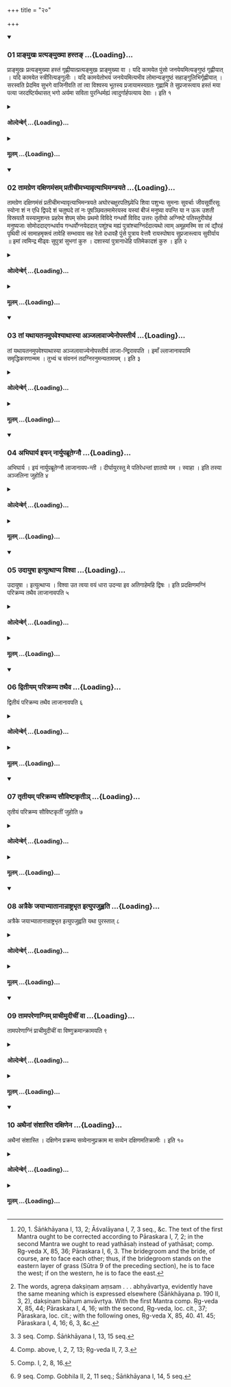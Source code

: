 +++
title = "२०"

+++

<div class="js_include" includetitle="true" newlevelforh1="3" unfilled url="/vedAH_yajuH/taittirIyam/sUtram/hiraNyakeshI/gRhyam/vishvAsa-prastutiH/1/20/01_prA~NmukhaH_pratya~NmukhyA_.md">
<details open><summary><h3>01 प्राङ्मुखः प्रत्यङ्मुख्या हस्तङ् ...{Loading}...</h3></summary>

प्राङ्मुखः प्रत्यङ्मुख्या हस्तं गृह्णीयात्प्रत्यङ्मुखः प्राङ्मुख्या वा । यदि कामयेत पुंसो जनयेयमित्यङ्गुष्ठं गृह्णीयात् । यदि कामयेत स्त्रीरित्यङ्गुलीः । यदि कामयेतोभयं जनयेयमित्यभीव लोमान्यङ्गुष्ठं सहाङ्गुलिभिर्गृह्णीयात् । सरस्वति प्रेदमिव सुभगे वाजिनीवति तां त्वा विश्वस्य भूतस्य प्रजायामस्यग्रतः गृह्णामि ते सुप्रजास्त्वाय हस्तं मया पत्या जरदष्टिर्यथासत् भगो अर्यमा सविता पुरन्धिर्मह्यं त्वादुर्गार्हपत्याय देवाः । इति १
</details>
</div>
<div class="js_include collapsed" newlevelforh1="4" title="ओल्देन्बेर्ग्" unfilled url="/vedAH_yajuH/taittirIyam/sUtram/hiraNyakeshI/gRhyam/oldenberg/1/20/01_prA~NmukhaH_pratya~NmukhyA_.md">
<details><summary><h4>ओल्देन्बेर्ग् ...{Loading}...</h4></summary>

1. [^1]  Facing the east, while she faces the west, or facing the west, while she faces the east, he should seize her hand. If he desires to generate male children, let him seize her thumb; if he desires (to generate) female children, her other fingers; if he desires (to generate) both (male and female children), let him seize the thumb together with the other fingers, (so as to seize the hand) up to the hairs (on the hair-side of the hand).

[^1]:  20, 1. Śāṅkhāyana I, 13, 2; Āśvalāyana I, 7, 3 seq., &c. The text of the first Mantra ought to be corrected according to Pāraskara I, 7, 2; in the second Mantra we ought to read yathāsaḥ instead of yathāsat; comp. Ṛg-veda X, 85, 36; Pāraskara I, 6, 3. The bridegroom and the bride, of course, are to face each other; thus, if the bridegroom stands on the eastern layer of grass (Sūtra 9 of the preceding section), he is to face the west; if on the western, he is to face the east.

(He should do so with the two Mantras),

'Sarasvatī! Promote this (our undertaking), O gracious one, rich in studs, thou whom we sing first of all that is.

'I seize thy hand that we may be blessed with offspring, that thou mayst live to old age with me, thy husband. Bhaga, Aryaman, Savitṛ, Purandhi, the gods have given thee to me that we may rule our house.'

</details>
</div>
<div class="js_include collapsed" newlevelforh1="4" title="मूलम्" unfilled url="/vedAH_yajuH/taittirIyam/sUtram/hiraNyakeshI/gRhyam/mUlam/1/20/01_prA~NmukhaH_pratya~NmukhyA_.md">
<details><summary><h4>मूलम् ...{Loading}...</h4></summary>

प्राङ्मुखः प्रत्यङ्मुख्या हस्तं गृह्णीयात्प्रत्यङ्मुखः प्राङ्मुख्या वा । यदि कामयेत पुंसो जनयेयमित्यङ्गुष्ठं गृह्णीयात् । यदि कामयेत स्त्रीरित्यङ्गुलीः । यदि कामयेतोभयं जनयेयमित्यभीव लोमान्यङ्गुष्ठं सहाङ्गुलिभिर्गृह्णीयात् । सरस्वति प्रेदमिव सुभगे वाजिनीवति तां त्वा विश्वस्य भूतस्य प्रजायामस्यग्रतः गृह्णामि ते सुप्रजास्त्वाय हस्तं मया पत्या जरदष्टिर्यथासत् भगो अर्यमा सविता पुरन्धिर्मह्यं त्वादुर्गार्हपत्याय देवाः । इति १
</details>
</div>
<div class="js_include" includetitle="true" newlevelforh1="3" unfilled url="/vedAH_yajuH/taittirIyam/sUtram/hiraNyakeshI/gRhyam/vishvAsa-prastutiH/1/20/02_tAmagreNa_daxiNamaMsam_prat.md">
<details open><summary><h3>02 तामग्रेण दक्षिणमंसम् प्रतीचीमभ्यावृत्याभिमन्त्रयते ...{Loading}...</h3></summary>

तामग्रेण दक्षिणमंसं प्रतीचीमभ्यावृत्याभिमन्त्रयते अघोरचक्षुरपतिघ्न्येधि शिवा पशुभ्यः सुमनाः सुवर्चाः जीवसूर्वीरसूः स्योना शं न एधि द्विपदे शं चतुष्पदे तां नः पूषञ्छिवतमामेरयस्व यस्यां बीजं मनुष्या वपन्ति या न ऊरू उशती विस्रयातै यस्यामुशन्तः प्रहरेम शेपम् सोमः प्रथमो विविदे गन्धर्वो विविद उत्तरः तृतीयो अग्निष्टे पतिस्तुरीयोहं मनुष्यजाः सोमोददाद्गन्धर्वाय गन्धर्वोग्नयेददात् पशूंश्च मह्यं पुत्रांश्चाग्निर्ददात्यथो त्वाम् अमूहमस्मि सा त्वं द्यौरहं पृथिवी त्वं सामाहमृक्त्वं तावेहि सम्भावाव सह रेतो दधावहै पुंसे पुत्राय वेत्तवै रायस्पोषाय सुप्रजास्त्वाय सुवीर्याय ॥ इमां त्वमिन्द्र मीढ्वः सुपुत्रां सुभगां कुरु । दशास्यां पुत्रानाधेहि पतिमेकादशं कुरु । इति २
</details>
</div>
<div class="js_include collapsed" newlevelforh1="4" title="ओल्देन्बेर्ग्" unfilled url="/vedAH_yajuH/taittirIyam/sUtram/hiraNyakeshI/gRhyam/oldenberg/1/20/02_tAmagreNa_daxiNamaMsam_prat.md">
<details><summary><h4>ओल्देन्बेर्ग् ...{Loading}...</h4></summary>

2. [^2]  He makes her turn round, from left to right, so that she faces the west, and recites over her (the following texts),

[^2]:  The words, agreṇa dakṣiṇam aṃsam . . . abhyāvartya, evidently have the same meaning which is expressed elsewhere (Śāṅkhāyana p. 190 II, 3, 2), dakṣiṇam bāhum anvāvṛtya. With the first Mantra comp. Ṛg-veda X, 85, 44; Pāraskara I, 4, 16; with the second, Ṛg-veda, loc. cit., 37; Pāraskara, loc. cit.; with the following ones, Ṛg-veda X, 85, 40. 41. 45; Pāraskara I, 4, 16; 6, 3, &c.

'With no evil eye, not bringing death to thy husband, bring luck to the cattle, be full of joy and vigour. Give birth to living children, give birth to heroes, be friendly. Bring us luck, to men and animals.

'Thus, Pūṣan, lead her to us, the highly blessed one, into whom men pour forth their sperm, yā na ūrū uśatī visrayātai (read, viśrayātai), yasyām uśantaḥ praharema śepam.

'Soma has acquired thee first (as his wife); after him the Gandharva has acquired thee. Thy third husband is Agni; the fourth am I, thy human husband.

'Soma has given her to the Gandharva; the Gandharva has given her to Agni. Agni gives me cattle and children, and thee besides.

'This am I, that art thou; the heaven I, the earth thou; the Sāman I, the Ṛc thou. Come! Let us join together. Let us unite our sperm that we may generate a male child, a son, for the sake of the increase of wealth, of blessed offspring, of strength.

'Bountiful Indra, bless this woman with sons and with a happy lot. Give her ten sons; let her husband be the eleventh.'

</details>
</div>
<div class="js_include collapsed" newlevelforh1="4" title="मूलम्" unfilled url="/vedAH_yajuH/taittirIyam/sUtram/hiraNyakeshI/gRhyam/mUlam/1/20/02_tAmagreNa_daxiNamaMsam_prat.md">
<details><summary><h4>मूलम् ...{Loading}...</h4></summary>

तामग्रेण दक्षिणमंसं प्रतीचीमभ्यावृत्याभिमन्त्रयते अघोरचक्षुरपतिघ्न्येधि शिवा पशुभ्यः सुमनाः सुवर्चाः जीवसूर्वीरसूः स्योना शं न एधि द्विपदे शं चतुष्पदे तां नः पूषञ्छिवतमामेरयस्व यस्यां बीजं मनुष्या वपन्ति या न ऊरू उशती विस्रयातै यस्यामुशन्तः प्रहरेम शेपम् सोमः प्रथमो विविदे गन्धर्वो विविद उत्तरः तृतीयो अग्निष्टे पतिस्तुरीयोहं मनुष्यजाः सोमोददाद्गन्धर्वाय गन्धर्वोग्नयेददात् पशूंश्च मह्यं पुत्रांश्चाग्निर्ददात्यथो त्वाम् अमूहमस्मि सा त्वं द्यौरहं पृथिवी त्वं सामाहमृक्त्वं तावेहि सम्भावाव सह रेतो दधावहै पुंसे पुत्राय वेत्तवै रायस्पोषाय सुप्रजास्त्वाय सुवीर्याय ॥ इमां त्वमिन्द्र मीढ्वः सुपुत्रां सुभगां कुरु । दशास्यां पुत्रानाधेहि पतिमेकादशं कुरु । इति २
</details>
</div>
<div class="js_include" includetitle="true" newlevelforh1="3" unfilled url="/vedAH_yajuH/taittirIyam/sUtram/hiraNyakeshI/gRhyam/vishvAsa-prastutiH/1/20/03_tAM_yathAyatanamupaveshyAth.md">
<details open><summary><h3>03 तां यथायतनमुपवेश्याथास्या अञ्जलावाज्येनोपस्तीर्य ...{Loading}...</h3></summary>

तां यथायतनमुपवेश्याथास्या अञ्जलावाज्येनोपस्तीर्य लाजा-न्द्विरावपति । इमाँ ल्लाजानावपामि समृद्धिकरणान्मम । तुभ्यं च संवननं तदग्निरनुमन्यतामयम् । इति ३
</details>
</div>
<div class="js_include collapsed" newlevelforh1="4" title="ओल्देन्बेर्ग्" unfilled url="/vedAH_yajuH/taittirIyam/sUtram/hiraNyakeshI/gRhyam/oldenberg/1/20/03_tAM_yathAyatanamupaveshyAth.md">
<details><summary><h4>ओल्देन्बेर्ग् ...{Loading}...</h4></summary>

3. [^3]  After he has made her sit down in her proper place (see Sūtra 5 of the preceding section), and has sprinkled Ājya into her joined hands, he twice pours fried grain into them, with (the verse), 'This grain I pour (into thy hands): may it bring prosperity to me, and may it unite thee (with me). May this Agni grant us that.'

[^3]:  3 seq. Comp. Śāṅkhāyana I, 13, 15 seq.

</details>
</div>
<div class="js_include collapsed" newlevelforh1="4" title="मूलम्" unfilled url="/vedAH_yajuH/taittirIyam/sUtram/hiraNyakeshI/gRhyam/mUlam/1/20/03_tAM_yathAyatanamupaveshyAth.md">
<details><summary><h4>मूलम् ...{Loading}...</h4></summary>

तां यथायतनमुपवेश्याथास्या अञ्जलावाज्येनोपस्तीर्य लाजा-न्द्विरावपति । इमाँ ल्लाजानावपामि समृद्धिकरणान्मम । तुभ्यं च संवननं तदग्निरनुमन्यतामयम् । इति ३
</details>
</div>
<div class="js_include" includetitle="true" newlevelforh1="3" unfilled url="/vedAH_yajuH/taittirIyam/sUtram/hiraNyakeshI/gRhyam/vishvAsa-prastutiH/1/20/04_abhighArya_iyan_nAryupabrUt.md">
<details open><summary><h3>04 अभिघार्य इयन् नार्युपब्रूतेग्नौ ...{Loading}...</h3></summary>

अभिघार्य । इयं नार्युपब्रूतेग्नौ लाजानावप-न्ती । दीर्घायुरस्तु मे पतिरेधन्तां ज्ञातयो मम । स्वाहा । इति तस्या अञ्जलिना जुहोति ४
</details>
</div>
<div class="js_include collapsed" newlevelforh1="4" title="ओल्देन्बेर्ग्" unfilled url="/vedAH_yajuH/taittirIyam/sUtram/hiraNyakeshI/gRhyam/oldenberg/1/20/04_abhighArya_iyan_nAryupabrUt.md">
<details><summary><h4>ओल्देन्बेर्ग् ...{Loading}...</h4></summary>

4. After he has sprinkled (Ājya) over (the grain in her hands), he sacrifices (the grain) with her joined hands (which he seizes), with (the verse), 'This woman, strewing grain into the fire, prays thus, "May my husband live long; may my relations be prosperous. Svāhā!"'

</details>
</div>
<div class="js_include collapsed" newlevelforh1="4" title="मूलम्" unfilled url="/vedAH_yajuH/taittirIyam/sUtram/hiraNyakeshI/gRhyam/mUlam/1/20/04_abhighArya_iyan_nAryupabrUt.md">
<details><summary><h4>मूलम् ...{Loading}...</h4></summary>

अभिघार्य । इयं नार्युपब्रूतेग्नौ लाजानावप-न्ती । दीर्घायुरस्तु मे पतिरेधन्तां ज्ञातयो मम । स्वाहा । इति तस्या अञ्जलिना जुहोति ४
</details>
</div>
<div class="js_include" includetitle="true" newlevelforh1="3" unfilled url="/vedAH_yajuH/taittirIyam/sUtram/hiraNyakeshI/gRhyam/vishvAsa-prastutiH/1/20/05_udAyuShA_ityutthApya_vishvA.md">
<details open><summary><h3>05 उदायुषा इत्युत्थाप्य विश्वा ...{Loading}...</h3></summary>

उदायुषा । इत्युत्थाप्य । विश्वा उत त्वया वयं धारा उदन्या इव अतिगाहेमहि द्विषः । इति प्रदक्षिणमग्निं परिक्रम्य तथैव लाजानावपति ५
</details>
</div>
<div class="js_include collapsed" newlevelforh1="4" title="ओल्देन्बेर्ग्" unfilled url="/vedAH_yajuH/taittirIyam/sUtram/hiraNyakeshI/gRhyam/oldenberg/1/20/05_udAyuShA_ityutthApya_vishvA.md">
<details><summary><h4>ओल्देन्बेर्ग् ...{Loading}...</h4></summary>

5. [^4]  Having made her rise with (the verse which she recites), 'Up! with life' (Taitt. Saṃh. I, 2, 8, 1), and having circumambulated the fire (with her) so that their right sides are turned towards it, with (the verse), 'May we find our way with thee through all hostile powers, as through streams of water' - he pours fried grain (into her hands, and sacrifices them), as before.

[^4]:  Comp. above, I, 2, 7, 13; Ṛg-veda II, 7, 3.

</details>
</div>
<div class="js_include collapsed" newlevelforh1="4" title="मूलम्" unfilled url="/vedAH_yajuH/taittirIyam/sUtram/hiraNyakeshI/gRhyam/mUlam/1/20/05_udAyuShA_ityutthApya_vishvA.md">
<details><summary><h4>मूलम् ...{Loading}...</h4></summary>

उदायुषा । इत्युत्थाप्य । विश्वा उत त्वया वयं धारा उदन्या इव अतिगाहेमहि द्विषः । इति प्रदक्षिणमग्निं परिक्रम्य तथैव लाजानावपति ५
</details>
</div>
<div class="js_include" includetitle="true" newlevelforh1="3" unfilled url="/vedAH_yajuH/taittirIyam/sUtram/hiraNyakeshI/gRhyam/vishvAsa-prastutiH/1/20/06_dvitIyam_parikramya_tathaiv.md">
<details open><summary><h3>06 द्वितीयम् परिक्रम्य तथैव ...{Loading}...</h3></summary>

द्वितीयं परिक्रम्य तथैव लाजानावपति ६
</details>
</div>
<div class="js_include collapsed" newlevelforh1="4" title="ओल्देन्बेर्ग्" unfilled url="/vedAH_yajuH/taittirIyam/sUtram/hiraNyakeshI/gRhyam/oldenberg/1/20/06_dvitIyam_parikramya_tathaiv.md">
<details><summary><h4>ओल्देन्बेर्ग् ...{Loading}...</h4></summary>

6. Having circumambulated (the fire) a second time, he pours fried grain (into her hands, and sacrifices them), as before.

</details>
</div>
<div class="js_include collapsed" newlevelforh1="4" title="मूलम्" unfilled url="/vedAH_yajuH/taittirIyam/sUtram/hiraNyakeshI/gRhyam/mUlam/1/20/06_dvitIyam_parikramya_tathaiv.md">
<details><summary><h4>मूलम् ...{Loading}...</h4></summary>

द्वितीयं परिक्रम्य तथैव लाजानावपति ६
</details>
</div>
<div class="js_include" includetitle="true" newlevelforh1="3" unfilled url="/vedAH_yajuH/taittirIyam/sUtram/hiraNyakeshI/gRhyam/vishvAsa-prastutiH/1/20/07_tRtIyam_parikramya_sauviShT.md">
<details open><summary><h3>07 तृतीयम् परिक्रम्य सौविष्टकृतीञ् ...{Loading}...</h3></summary>

तृतीयं परिक्रम्य सौविष्टकृतीं जुहोति ७
</details>
</div>
<div class="js_include collapsed" newlevelforh1="4" title="ओल्देन्बेर्ग्" unfilled url="/vedAH_yajuH/taittirIyam/sUtram/hiraNyakeshI/gRhyam/oldenberg/1/20/07_tRtIyam_parikramya_sauviShT.md">
<details><summary><h4>ओल्देन्बेर्ग् ...{Loading}...</h4></summary>

7. Having circumambulated (the fire) a third time, he sacrifices to (Agni) Sviṣṭakṛt.

</details>
</div>
<div class="js_include collapsed" newlevelforh1="4" title="मूलम्" unfilled url="/vedAH_yajuH/taittirIyam/sUtram/hiraNyakeshI/gRhyam/mUlam/1/20/07_tRtIyam_parikramya_sauviShT.md">
<details><summary><h4>मूलम् ...{Loading}...</h4></summary>

तृतीयं परिक्रम्य सौविष्टकृतीं जुहोति ७
</details>
</div>
<div class="js_include" includetitle="true" newlevelforh1="3" unfilled url="/vedAH_yajuH/taittirIyam/sUtram/hiraNyakeshI/gRhyam/vishvAsa-prastutiH/1/20/08_atraike_jayAbhyAtAnAnrAShTr.md">
<details open><summary><h3>08 अत्रैके जयाभ्यातानान्राष्ट्रभृत इत्युपजुह्वति ...{Loading}...</h3></summary>

अत्रैके जयाभ्यातानान्राष्ट्रभृत इत्युपजुह्वति यथा पुरस्तात् ८
</details>
</div>
<div class="js_include collapsed" newlevelforh1="4" title="ओल्देन्बेर्ग्" unfilled url="/vedAH_yajuH/taittirIyam/sUtram/hiraNyakeshI/gRhyam/oldenberg/1/20/08_atraike_jayAbhyAtAnAnrAShTr.md">
<details><summary><h4>ओल्देन्बेर्ग् ...{Loading}...</h4></summary>

8. [^5]  Here some add as subordinate oblations the Jaya, Abhyātāna, and Rāṣṭrabhṛt (oblations) as above.

[^5]:  Comp. I, 2, 8, 16.

</details>
</div>
<div class="js_include collapsed" newlevelforh1="4" title="मूलम्" unfilled url="/vedAH_yajuH/taittirIyam/sUtram/hiraNyakeshI/gRhyam/mUlam/1/20/08_atraike_jayAbhyAtAnAnrAShTr.md">
<details><summary><h4>मूलम् ...{Loading}...</h4></summary>

अत्रैके जयाभ्यातानान्राष्ट्रभृत इत्युपजुह्वति यथा पुरस्तात् ८
</details>
</div>
<div class="js_include" includetitle="true" newlevelforh1="3" unfilled url="/vedAH_yajuH/taittirIyam/sUtram/hiraNyakeshI/gRhyam/vishvAsa-prastutiH/1/20/09_tAmapareNAgnim_prAchImudIch.md">
<details open><summary><h3>09 तामपरेणाग्निम् प्राचीमुदीचीं वा ...{Loading}...</h3></summary>

तामपरेणाग्निं प्राचीमुदीचीं वा विष्णुक्रमान्क्रामयति ९
</details>
</div>
<div class="js_include collapsed" newlevelforh1="4" title="ओल्देन्बेर्ग्" unfilled url="/vedAH_yajuH/taittirIyam/sUtram/hiraNyakeshI/gRhyam/oldenberg/1/20/09_tAmapareNAgnim_prAchImudIch.md">
<details><summary><h4>ओल्देन्बेर्ग् ...{Loading}...</h4></summary>

9. [^6]  To the west of the fire he makes her step forward in an easterly or a northerly direction the (seven) 'steps of Viṣṇu.'

[^6]:  9 seq. Comp. Gobhila II, 2, 11 seq.; Śāṅkhāyana I, 14, 5 seq.

</details>
</div>
<div class="js_include collapsed" newlevelforh1="4" title="मूलम्" unfilled url="/vedAH_yajuH/taittirIyam/sUtram/hiraNyakeshI/gRhyam/mUlam/1/20/09_tAmapareNAgnim_prAchImudIch.md">
<details><summary><h4>मूलम् ...{Loading}...</h4></summary>

तामपरेणाग्निं प्राचीमुदीचीं वा विष्णुक्रमान्क्रामयति ९
</details>
</div>
<div class="js_include" includetitle="true" newlevelforh1="3" unfilled url="/vedAH_yajuH/taittirIyam/sUtram/hiraNyakeshI/gRhyam/vishvAsa-prastutiH/1/20/10_athainAM_saMshAsti_daxiNena.md">
<details open><summary><h3>10 अथैनां संशास्ति दक्षिणेन ...{Loading}...</h3></summary>

अथैनां संशास्ति । दक्षिणेन प्रक्रम्य सव्येनानुप्रक्राम मा सव्येन दक्षिणमतिक्रामीः । इति १०
</details>
</div>
<div class="js_include collapsed" newlevelforh1="4" title="ओल्देन्बेर्ग्" unfilled url="/vedAH_yajuH/taittirIyam/sUtram/hiraNyakeshI/gRhyam/oldenberg/1/20/10_athainAM_saMshAsti_daxiNena.md">
<details><summary><h4>ओल्देन्बेर्ग् ...{Loading}...</h4></summary>

10. He says to her, 'Step forward with the right (foot) and follow with the left. Do not put the left (foot) before the right.'

</details>
</div>
<div class="js_include collapsed" newlevelforh1="4" title="मूलम्" unfilled url="/vedAH_yajuH/taittirIyam/sUtram/hiraNyakeshI/gRhyam/mUlam/1/20/10_athainAM_saMshAsti_daxiNena.md">
<details><summary><h4>मूलम् ...{Loading}...</h4></summary>

अथैनां संशास्ति । दक्षिणेन प्रक्रम्य सव्येनानुप्रक्राम मा सव्येन दक्षिणमतिक्रामीः । इति १०
</details>
</div>
